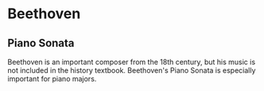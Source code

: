 # Beethoven
## Piano Sonata
Beethoven is an important composer from the 18th century, but his music is not included in the history textbook. Beethoven's Piano Sonata is especially important for piano majors.
